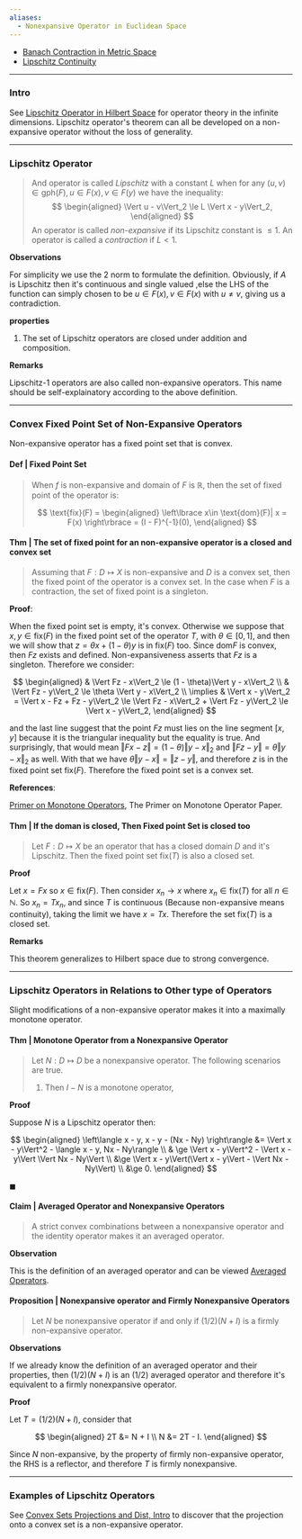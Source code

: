 ```yaml
---
aliases:
  - Nonexpansive Operator in Euclidean Space
---
```

- [Banach Contraction in Metric Space](Banach%20Contraction%20in%20Metric%20Space.md)
- [Lipschitz Continuity](Lipschitz%20Continuity.md)

---
### **Intro**

See [Lipschitz Operator in Hilbert Space](Lipschitz%20Operator%20in%20Hilbert%20Space.md) for operator theory in the infinite dimensions. 
Lipschitz operator's theorem can all be developed on a non-expansive operator without the loss of generality. 



---
### **Lipschitz Operator**

> And operator is called *Lipschitz* with a constant $L$ when for any $(u, v)\in \text{gph}(F), u \in F(x), v \in F(y)$ we have the inequality: 
> $$
> \begin{aligned}
>     \Vert u - v\Vert_2 \le L \Vert x - y\Vert_2,
> \end{aligned}
> $$
> An operator is called *non-expansive* if its Lipschitz constant is $\le 1$. An operator is called a *contraction* if $L< 1$. 

**Observations**

For simplicity we use the 2 norm to formulate the definition. 
Obviously, if $A$ is Lipschitz then it's continuous and single valued ,else the LHS of the function can simply chosen to be $u\in F(x), v\in F(x)$ with $u\neq v$, giving us a contradiction. 


**properties**
1. The set of Lipschitz operators are closed under addition and composition. 

**Remarks**

Lipschitz-1 operators are also called non-expansive operators. 
This name should be self-explainatory according to the above definition. 

---
### **Convex Fixed Point Set of Non-Expansive Operators**

Non-expansive operator has a fixed point set that is convex. 

#### **Def | Fixed Point Set**
> When $f$ is non-expansive and domain of $F$ is $\mathbb R$, then the set of fixed point of the operator is: 
> 
> $$
> \text{fix}(F) = 
> \begin{aligned}
>    \left\lbrace
>        x\in \text{dom}(F)| x = F(x)
>    \right\rbrace = 
>    (I - F)^{-1}(0), 
> \end{aligned}
> $$

#### **Thm | The set of fixed point for an non-expansive operator is a closed and convex set**

> Assuming that $F : D \mapsto X$ is non-expansive and $D$ is a convex set, then the fixed point of the operator is a convex set. 
> In the case when $F$ is a contraction, the set of fixed point is a singleton. 

**Proof**: 

When the fixed point set is empty, it's convex. 
Otherwise we suppose that $x, y \in \text{fix}(F)$ in the fixed point set of the operator $T$, with $\theta \in [0, 1]$, and then we will show that $z = \theta x + (1 - \theta)y$ is in $\text{fix}(F)$ too. 
Since $\text{dom}F$ is convex, then $Fz$ exists and defined. 
Non-expansiveness asserts that $Fz$ is a singleton. 
Therefore we consider: 

$$
\begin{aligned}
    & \Vert Fz - x\Vert_2 \le (1 - \theta)\Vert y - x\Vert_2
    \\
    & \Vert Fz - y\Vert_2 \le \theta \Vert y - x\Vert_2
    \\
    \implies &
    \Vert x - y\Vert_2 = \Vert x - Fz + Fz - y\Vert_2 \le 
    \Vert Fz - x\Vert_2 + \Vert Fz - y\Vert_2
    \le 
    \Vert x - y\Vert_2, 
\end{aligned}
$$

and the last line suggest that the point $Fz$ must lies on the line segment $[x, y]$ because it is the triangular inequality but the equality is true. 
And surprisingly, that would mean $\Vert Fx - z\Vert = (1 - \theta) \Vert y - x\Vert_2$ and $\Vert Fz - y\Vert = \theta \Vert y - x\Vert_2$ as well. 
With that we have $\theta \Vert y - x\Vert = \Vert z - y\Vert$, and therefore $z$ is in the fixed point set $\text{fix}(F)$. 
Therefore the fixed point set is a convex set. 

**References**: 

[Primer on Monotone Operators](../../MATH%20999%20Paper%20Reviews%20and%20Frontier%20Mathematics/References%20Sep%202022/Primer%20on%20Monotone%20Operators.pdf), The Primer on Monotone Operator Paper. 

#### **Thm | If the doman is closed, Then Fixed point Set is closed too**
> Let $F: D \mapsto X$ be an operator that has a closed domain $D$ and it's Lipschitz. 
> Then the fixed point set $\text{fix} (T)$ is also a closed set. 

**Proof**

Let $x = Fx$ so $x \in \text{fix} (F)$. 
Then consider $x_n \rightarrow x$ where $x_n \in \text{fix}(T)$ for all $n \in \mathbb N$. 
So $x_n = Tx_n$, and since $T$ is continuous (Because non-expansive means continuity), taking the limit we have $x  = Tx$. 
Therefore the set $\text{fix}(T)$ is a closed set. 


**Remarks**

This theorem generalizes to Hilbert space due to strong convergence. 


---
### **Lipschitz Operators in Relations to Other type of Operators**

Slight modifications of a non-expansive operator makes it into a maximally monotone operator. 

#### **Thm | Monotone Operator from a Nonexpansive Operator**
> Let $N: D \mapsto D$ be a nonexpansive operator. 
> The following scenarios are true. 
> 1. Then $I - N$ is a monotone operator, 
<!-- > 2. if in addition $D = X$ and $N$ is maximally monotone, then $I - N$ is a maximally monotone operator if and only if $N$ is a nonexpansive operator. -->

**Proof**


Suppose $N$ is a Lipschitz operator then: 

$$
\begin{aligned}
    \left\langle 
        x - y, x - y - (Nx - Ny)
    \right\rangle 
    &= \Vert x - y\Vert^2 - \langle x - y, Nx - Ny\rangle 
    \\
    & \ge \Vert x - y\Vert^2 - \Vert x - y\Vert \Vert Nx - Ny\Vert
    \\
    &\ge 
    \Vert x - y\Vert(\Vert x - y\Vert - \Vert Nx - Ny\Vert)
    \\
    &\ge 0. 
\end{aligned}
$$



$\blacksquare$


#### **Claim | Averaged Operator and Nonexpansive Operators**
> A strict convex combinations between a nonexpansive operator and the identity operator makes it an averaged operator. 

**Observation**

This is the definition of an averaged operator and can be viewed [Averaged Operators](Averaged%20Mapping.md). 


#### **Proposition | Nonexpansive operator and Firmly Nonexpansive Operators**
> Let $N$ be nonexpansive operator if and only if $(1/2)(N + I)$ is a firmly non-expansive operator. 

**Observations**

If we already know the definition of an averaged operator and their properties, then $(1/2)(N + I)$ is an $(1/2)$ averaged operator and therefore it's equivalent to a firmly nonexpansive operator. 

**Proof**

Let $T = (1/2)(N + I)$, consider that 

$$
\begin{aligned}
    2T &= N + I
    \\
    N &= 2T - I. 
\end{aligned}
$$

Since $N$ non-expansive, by the property of firmly non-expansive operator, the RHS is a reflector, and therefore $T$ is firmly nonexpansive. 




---
### **Examples of Lipschitz Operators**

See [Convex Sets Projections and Dist, Intro](Convex%20Sets%20Projections%20and%20Dist,%20Intro.md) to discover that the projection onto a convex set is a non-expansive operator. 

